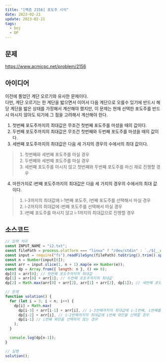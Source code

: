 ```yaml
---
title: "[백준 2156] 포도주 시식"
date: 2023-02-21
update: 2023-02-21
tags:
  - boj
  - DP
---
```


## 문제
https://www.acmicpc.net/problem/2156

## 아이디어
이전에 풀었던 계단 오르기와 유사한 문제이다.  
다만, 계단 오르기는 한 계단을 밟으면서 이어서 다음 계단으로 오를수 있기에 반드시 해당 계단을 밟은 상태를 가정해서 계산해야 했지만, 이 문제는 현재 선택한 포도주를 반드시 마시지 않아도 되기에 그 점을 고려해서 계산해야 한다.  
1. 첫번째 포도주까지의 최대값은 무조건 첫번째 포도주를 마셨을 때의 값이다.
2. 두번째 포도주까지의 최대값은 무조건 첫번째와 두번째 포도주를 마셨을 때의 값이다.
3. 세번째 포도주까지의 최대값은 다음 세 가지의 경우의 수에서의 최대 값이다.
> 1. 첫번째와 세번째 포도주를 마실 경우
> 2. 두번째와 세번째 포도주를 마실 경우
> 3. 세번째 포도주를 마시지 않고 첫번째와 두번째 포도주를 마신 채로 진행할 경우
4. 마찬가지로 i번째 포도주까지의 최대값은 다음 세 가지의 경우의 수에서의 최대 값이다.
> 1. i-3까지의 최대값에 i-1번째 포도주, i번째 포도주를 선택해서 마실 경우
> 2. i-2까지의 최대값에 i번째 포도주를 선택해서 마실 경우
> 3. i번째 포도주를 마시지 않고 i-1까지의 최대값으로 진행할 경우

## 소스코드
```js
// 입력 처리
const INPUT_NAME = "i2.txt";
const filePath = process.platform === "linux" ? "/dev/stdin" : `./${__dirname.split('\\').pop()}/${INPUT_NAME}`;
const input = require("fs").readFileSync(filePath).toString().trim().split("\n").map(item => item.trim());
const n = Number(input[0]);
const arr = input.slice(1, n + 1).map(e => Number(e));
const dp = Array.from({ length: n }, () => 0);
dp[0] = arr[0]; // 첫번째 포도주까지의 최대값
dp[1] = arr[0] + arr[1]; // 두번째 포도주까지의 최대값
dp[2] = Math.max(arr[0] + arr[2], arr[1] + arr[2], dp[1]); // 세번째 포도주까지의 최대값

// 문제
function solution() {
  for (let i = 3; i < n; i++) {
    dp[i] = Math.max(
      dp[i-3] + arr[i-1] + arr[i], // i-3번째까지의 최대값에 i-1번째, i번째를 와인을 선택할 경우
      dp[i-2] + arr[i], // i-2번째까지의 최대값에 i번째 와인을 선택할 경우
      dp[i-1] // i번째 와인을 선택하지 않는 경우
    );
  }

  console.log(dp[n-1]);
}

// 실행
solution();
```